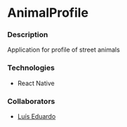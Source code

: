# AnimalProfile

### Description
Application for profile of street animals

### Technologies 
  - React Native 

### Collaborators 
  - [Luís Eduardo](https://github.com/luiseduardogfranca)
